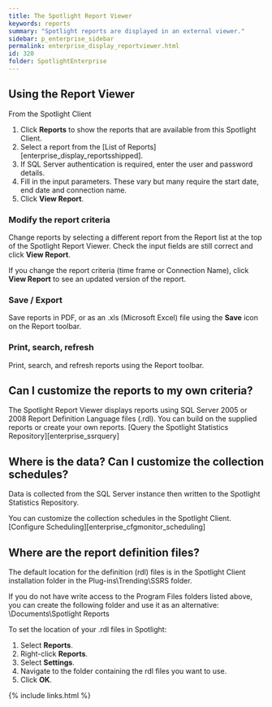 ```yaml
---
title: The Spotlight Report Viewer
keywords: reports
summary: "Spotlight reports are displayed in an external viewer."
sidebar: p_enterprise_sidebar
permalink: enterprise_display_reportviewer.html
id: 320
folder: SpotlightEnterprise
---
```


## Using the Report Viewer
From the Spotlight Client

1. Click **Reports** to show the reports that are available from this Spotlight Client.
2. Select a report from the [List of Reports][enterprise_display_reportsshipped].
3. If SQL Server authentication is required, enter the user and password details.
4. Fill in the input parameters. These vary but many require the start date, end date and connection name.
5. Click **View Report**.

### Modify the report criteria
Change reports by selecting a different report from the Report list at the top of the Spotlight Report Viewer. Check the input fields are still correct and click **View Report**.

If you change the report criteria (time frame or Connection Name), click **View Report** to see an updated version of the report.

### Save / Export
Save reports in PDF, or as an .xls (Microsoft Excel) file using the **Save** icon on the Report toolbar.

### Print, search, refresh
Print, search, and refresh reports using the Report toolbar.


## Can I customize the reports to my own criteria?
The Spotlight Report Viewer displays reports using SQL Server 2005 or 2008 Report Definition Language files (.rdl). You can build on the supplied reports or create your own reports. [Query the Spotlight Statistics Repository][enterprise_ssrquery]

## Where is the data? Can I customize the collection schedules?
Data is collected from the SQL Server instance then written to the Spotlight Statistics Repository.

You can customize the collection schedules in the Spotlight Client. [Configure Scheduling][enterprise_cfgmonitor_scheduling]

## Where are the report definition files?
The default location for the definition (rdl) files is in the Spotlight Client installation folder in the Plug-ins\Trending\SSRS folder.

If you do not have write access to the Program Files folders listed above, you can create the following folder and use it as an alternative: <user>\Documents\Spotlight Reports

To set the location of your .rdl files in Spotlight:

1. Select **Reports**.
2. Right-click **Reports**.
3. Select **Settings**.
4. Navigate to the folder containing the rdl files you want to use.
5. Click **OK**.


{% include links.html %}
